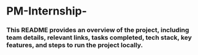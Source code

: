 # PM-Internship-

### This README provides an overview of the project, including team details, relevant links, tasks completed, tech stack, key features, and steps to run the project locally.
